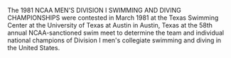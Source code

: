 The 1981 NCAA MEN'S DIVISION I SWIMMING AND DIVING CHAMPIONSHIPS were contested in March 1981 at the Texas Swimming Center at the University of Texas at Austin in Austin, Texas at the 58th annual NCAA-sanctioned swim meet to determine the team and individual national champions of Division I men's collegiate swimming and diving in the United States.
